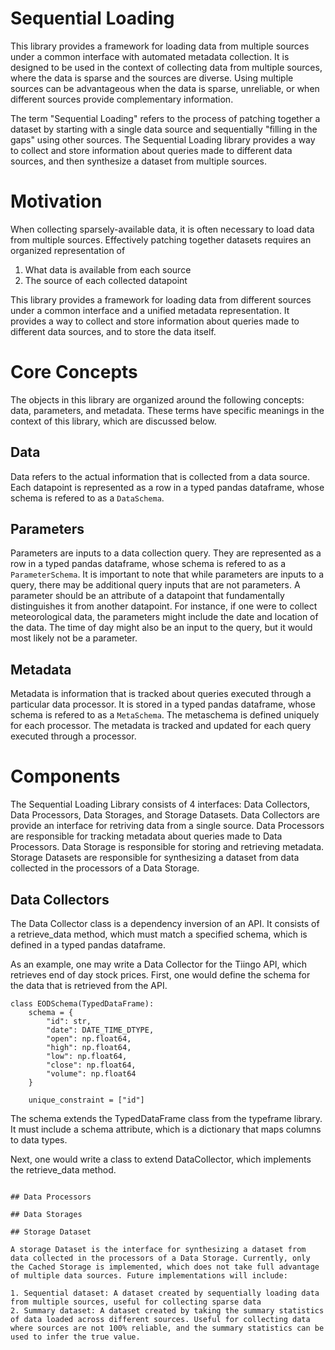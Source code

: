 # Sequential Loading

This library provides a framework for loading data from multiple sources under a common interface with automated metadata collection. It is designed to be used in the context of collecting data from multiple sources, where the data is sparse and the sources are diverse. Using multiple sources can be advantageous when the data is sparse, unreliable, or when different sources provide complementary information.

The term "Sequential Loading" refers to the process of patching together a dataset by starting with a single data source and sequentially "filling in the gaps" using other sources. The Sequential Loading library provides a way to collect and store information about queries made to different data sources, and then synthesize a dataset from multiple sources.

# Motivation
When collecting sparsely-available data, it is often necessary to load data from multiple sources. Effectively patching together datasets requires an organized representation of 

1. What data is available from each source
2. The source of each collected datapoint

This library provides a framework for loading data from different sources under a common interface and a unified metadata representation. It provides a way to collect and store information about queries made to different data sources, and to store the data itself.

# Core Concepts

The objects in this library are organized around the following concepts: data, parameters, and metadata. These terms have specific meanings in the context of this library, which are discussed below.

## Data

Data refers to the actual information that is collected from a data source. Each datapoint is represented as a row in a typed pandas dataframe, whose schema is refered to as a `DataSchema`.

## Parameters

Parameters are inputs to a data collection query. They are represented as a row in a typed pandas dataframe, whose schema is refered to as a `ParameterSchema`. It is important to note that while parameters are inputs to a query, there may be additional query inputs that are not parameters. A parameter should be an attribute of a datapoint that fundamentally distinguishes it from another datapoint. For instance, if one were to collect meteorological data, the parameters might include the date and location of the data. The time of day might also be an input to the query, but it would most likely not be a parameter.

## Metadata

Metadata is information that is tracked about queries executed through a particular data processor. It is stored in a typed pandas dataframe, whose schema is refered to as a `MetaSchema`. The metaschema is defined uniquely for each processor. The metadata is tracked and updated for each query executed through a processor. 


# Components
The Sequential Loading Library consists of 4 interfaces: Data Collectors, Data Processors, Data Storages, and Storage Datasets. Data Collectors are provide an interface for retriving data from a single source. Data Processors are responsible for tracking metadata about queries made to Data Processors. Data Storage is responsible for storing and retrieving metadata. Storage Datasets are responsible for synthesizing a dataset from data collected in the processors of a Data Storage.

## Data Collectors

The Data Collector class is a dependency inversion of an API. It consists of a retrieve_data method, which must match a specified schema, which is defined in a typed pandas dataframe.

As an example, one may write a Data Collector for the Tiingo API, which retrieves end of day stock prices. First, one would define the schema for the data that is retrieved from the API.

```
class EODSchema(TypedDataFrame):
    schema = {
        "id": str,
        "date": DATE_TIME_DTYPE,
        "open": np.float64,
        "high": np.float64,
        "low": np.float64,
        "close": np.float64,
        "volume": np.float64
    }

    unique_constraint = ["id"]
```

The schema extends the TypedDataFrame class from the typeframe library. It must include a schema attribute, which is a dictionary that maps columns to data types.

Next, one would write a class to extend DataCollector, which implements the retrieve_data method.

```

## Data Processors

## Data Storages

## Storage Dataset

A storage Dataset is the interface for synthesizing a dataset from data collected in the processors of a Data Storage. Currently, only the Cached Storage is implemented, which does not take full advantage of multiple data sources. Future implementations will include:

1. Sequential dataset: A dataset created by sequentially loading data from multiple sources, useful for collecting sparse data
2. Summary dataset: A dataset created by taking the summary statistics of data loaded across different sources. Useful for collecting data where sources are not 100% reliable, and the summary statistics can be used to infer the true value.